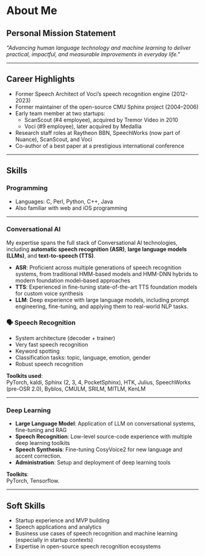 # About Me

## Personal Mission Statement

*"Advancing human language technology and machine learning to deliver practical, impactful, and measurable improvements in everyday life."*

---

## Career Highlights

- Former Speech Architect of Voci’s speech recognition engine (2012-2023)
- Former maintainer of the open-source CMU Sphinx project (2004–2006)  
- Early team member at two startups:
  - ScanScout (#4 employee), acquired by Tremor Video in 2010  
  - Voci (#9 employee), later acquired by Medallia  
- Research staff roles at Raytheon BBN, SpeechWorks (now part of Nuance), ScanScout, and Voci  
- Co-author of a best paper at a prestigious international conference  

---

## Skills

### Programming

- Languages: C, Perl, Python, C++, Java  
- Also familiar with web and iOS programming

---

### Conversational AI

My expertise spans the full stack of Conversational AI technologies, including **automatic speech recognition (ASR)**, **large language models (LLMs)**, and **text-to-speech (TTS)**.

- **ASR**: Proficient across multiple generations of speech recognition systems, from traditional HMM-based models and HMM-DNN hybrids to modern foundation model–based approaches  
- **TTS**: Experienced in fine-tuning state-of-the-art TTS foundation models for custom voice synthesis  
- **LLM**: Deep experience with large language models, including prompt engineering, fine-tuning, and applying them to real-world NLP tasks.


### 🗣️ Speech Recognition

- System architecture (decoder + trainer)
- Very fast speech recognition
- Keyword spotting
- Classification tasks: topic, language, emotion, gender
- Robust speech recognition

**Toolkits used**:  
PyTorch, kaldi, Sphinx (2, 3, 4, PocketSphinx), HTK, Julius, SpeechWorks (pre-OSR 2.0), Byblos, CMULM, SRILM, MITLM, KenLM

---

### Deep Learning

- **Large Language Model**: Application of LLM on conversational systems, fine-tuning and RAG
- **Speech Recognition**: Low-level source-code experience with multiple deep learning toolkits
- **Speech Synthesis**: Fine-tuning CosyVoice2 for new language and accent correction.
- **Administration**: Setup and deployment of deep learning tools

**Toolkits**:  
PyTorch, Tensorflow.

---

## Soft Skills

- Startup experience and MVP building
- Speech applications and analytics
- Business use cases of speech recognition and machine learning (especially in startup contexts)
- Expertise in open-source speech recognition ecosystems
